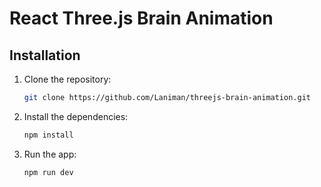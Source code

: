# React Three.js Brain Animation

## Installation

1. Clone the repository:
   ```bash
   git clone https://github.com/Laniman/threejs-brain-animation.git
   ```
2. Install the dependencies:
   ```bash
   npm install
   ```
3. Run the app:
   ```bash
   npm run dev
   ```
